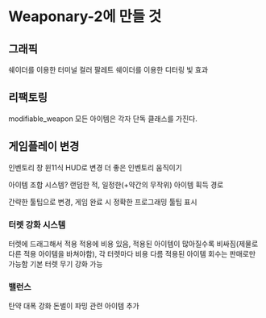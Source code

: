 # Weaponary-2에 만들 것

## 그래픽
쉐이더를 이용한 터미널 컬러 팔레트
쉐이더를 이용한 디터링 빛 효과

## 리팩토링
modifiable_weapon
모든 아이템은 각자 단독 클래스를 가진다.

## 게임플레이 변경
인벤토리 창 윈11식 HUD로 변경
더 좋은 인벤토리 움직이기

아이템 조합 시스템?
랜덤한 적, 일정한(+약간의 무작위) 아이템 휙득 경로

간략한 툴팁으로 변경, 게임 완료 시 정확한 프로그래밍 툴팁 표시

### 터렛 강화 시스템
터렛에 드래그해서 적용
적용에 비용 있음, 적용된 아이템이 많아질수록 비싸짐(제물로 다른 적용 아이템을 바쳐야함), 각 터렛마다 비용 다름
적용된 아이템 회수는 판매로만 가능함
기본 터렛 무기 강화 가능

### 밸런스
탄약 대폭 강화
돈벌이 파밍 관련 아이템 추가
